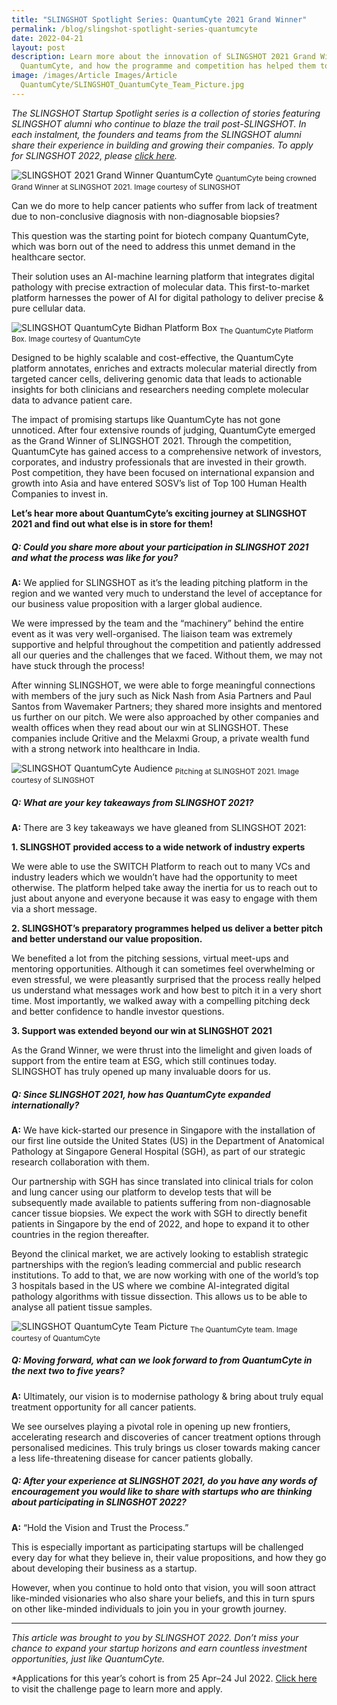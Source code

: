 ```yaml
---
title: "SLINGSHOT Spotlight Series: QuantumCyte 2021 Grand Winner"
permalink: /blog/slingshot-spotlight-series-quantumcyte
date: 2022-04-21
layout: post
description: Learn more about the innovation of SLINGSHOT 2021 Grand Winner,
  QuantumCyte, and how the programme and competition has helped them to grow.
image: /images/Article Images/Article
  QuantumCyte/SLINGSHOT_QuantumCyte_Team_Picture.jpg
---
```

*The SLINGSHOT Startup Spotlight series is a collection of stories featuring SLINGSHOT alumni who continue to blaze the trail post-SLINGSHOT. In each instalment, the founders and teams from the SLINGSHOT alumni share their experience in building and growing their companies. To apply for SLINGSHOT 2022, please [click here](https://slingshot.agorize.com/2022-edition?t=SChLjY1dWUEJ5fLsq5wh9g&utm_source=switch&utm_medium=external&utm_campaign=slingshot2022).*

![SLINGSHOT 2021 Grand Winner QuantumCyte](/images/Article%20Images/Article%20QuantumCyte/SLINGSHOT_QuantumCyte_2022_Grand_Prize_Winner.png)
<sub>QuantumCyte being crowned Grand Winner at SLINGSHOT 2021. Image courtesy of SLINGSHOT</sub>

Can we do more to help cancer patients who suffer from lack of treatment due to non-conclusive diagnosis with non-diagnosable biopsies? 
 
This question was the starting point for biotech company QuantumCyte, which was born out of the need to address this unmet demand in the healthcare sector.
 
Their solution uses an AI-machine learning platform that integrates digital pathology with precise extraction of molecular data. This first-to-market platform harnesses the power of AI for digital pathology to deliver precise & pure cellular data.

![SLINGSHOT QuantumCyte Bidhan Platform Box](/images/Article%20Images/Article%20QuantumCyte/SLINGSHOT_QuantumCyte_Bidhan_Platform_Box.jpg)
<sub>The QuantumCyte Platform Box. Image courtesy of QuantumCyte</sub>

Designed to be highly scalable and cost-effective, the QuantumCyte platform annotates, enriches and extracts molecular material directly from targeted cancer cells, delivering genomic data that leads to actionable insights for both clinicians and researchers needing complete molecular data to advance patient care.
 
The impact of promising startups like QuantumCyte has not gone unnoticed. After four extensive rounds of judging, QuantumCyte emerged as the Grand Winner of SLINGSHOT 2021. Through the competition, QuantumCyte has gained access to a comprehensive network of investors, corporates, and industry professionals that are invested in their growth. Post competition, they have been focused on international expansion and growth into Asia and have entered SOSV’s list of Top 100 Human Health Companies to invest in.
 
**Let’s hear more about QuantumCyte’s exciting journey at SLINGSHOT 2021 and find out what else is in store for them!**

##### **Q: Could you share more about your participation in SLINGSHOT 2021 and what the process was like for you?**
 
**A:** We applied for SLINGSHOT as it’s the leading pitching platform in the region and we wanted very much to understand the level of acceptance for our business value proposition with a larger global audience. 
 
We were impressed by the team and the “machinery” behind the entire event as it was very well-organised. The liaison team was extremely supportive and helpful throughout the competition and patiently addressed all our queries and the challenges that we faced. Without them, we may not have stuck through the process!
 
After winning SLINGSHOT, we were able to forge meaningful connections with members of the jury such as Nick Nash from Asia Partners and Paul Santos from Wavemaker Partners; they shared more insights and mentored us further on our pitch. We were also approached by other companies and wealth offices when they read about our win at SLINGSHOT. These companies include Qritive and the Melaxmi Group, a private wealth fund with a strong network into healthcare in India. 

![SLINGSHOT QuantumCyte Audience](/images/Article%20Images/Article%20QuantumCyte/SLINGSHOT_QuantumCyte_Audience.jpg)
<sub>Pitching at SLINGSHOT 2021. Image courtesy of SLINGSHOT</sub>

##### **Q: What are your key takeaways from SLINGSHOT 2021?**

**A:** There are 3 key takeaways we have gleaned from SLINGSHOT 2021:

**1. SLINGSHOT provided access to a wide network of industry experts**

We were able to use the SWITCH Platform to reach out to many VCs and industry leaders which we wouldn’t have had the opportunity to meet otherwise. The platform helped take away the inertia for us to reach out to just about anyone and everyone because it was easy to engage with them via a short message.

**2. SLINGSHOT’s preparatory programmes helped us deliver a better pitch and better understand our value proposition.**

We benefited a lot from the pitching sessions, virtual meet-ups and mentoring opportunities. Although it can sometimes feel overwhelming or even stressful, we were pleasantly surprised that the process really helped us understand what messages work and how best to pitch it in a very short time. Most importantly, we walked away with a compelling pitching deck and better confidence to handle investor questions.

**3. Support was extended beyond our win at SLINGSHOT 2021**

As the Grand Winner, we were thrust into the limelight and given loads of support from the entire team at ESG, which still continues today. SLINGSHOT has truly opened up many invaluable doors for us.

##### **Q: Since SLINGSHOT 2021, how has QuantumCyte expanded internationally?**
 
**A:** We have kick-started our presence in Singapore with the installation of our first line outside the United States (US) in the Department of Anatomical Pathology at Singapore General Hospital (SGH), as part of our strategic research collaboration with them. 
 
Our partnership with SGH has since translated into clinical trials for colon and lung cancer using our platform to develop tests that will be subsequently made available to patients suffering from non-diagnosable cancer tissue biopsies. We expect the work with SGH to directly benefit patients in Singapore by the end of 2022, and hope to expand it to other countries in the region thereafter. 
 
Beyond the clinical market, we are actively looking to establish strategic partnerships with the region’s leading commercial and public research institutions. To add to that, we are now working with one of the world’s top 3 hospitals based in the US where we combine AI-integrated digital pathology algorithms with tissue dissection. This allows us to be able to analyse all patient tissue samples.

![SLINGSHOT QuantumCyte Team Picture](/images/Article%20Images/Article%20QuantumCyte/SLINGSHOT_QuantumCyte_Team_Picture.jpg)
<sub>The QuantumCyte team. Image courtesy of QuantumCyte</sub>
 
##### **Q: Moving forward, what can we look forward to from QuantumCyte in the next two to five years?**
 
**A:** Ultimately, our vision is to modernise pathology & bring about truly equal treatment opportunity for all cancer patients. 
 
We see ourselves playing a pivotal role in opening up new frontiers, accelerating research and discoveries of cancer treatment options through personalised medicines. This truly brings us closer towards making cancer a less life-threatening disease for cancer patients globally.

##### **Q: After your experience at SLINGSHOT 2021, do you have any words of encouragement you would like to share with startups who are thinking about participating in SLINGSHOT 2022?**
 
**A:** “Hold the Vision and Trust the Process.” 
 
This is especially important as participating startups will be challenged every day for what they believe in, their value propositions, and how they go about developing their business as a startup. 
 
However, when you continue to hold onto that vision, you will soon attract like-minded visionaries who also share your beliefs, and this in turn spurs on other like-minded individuals to join you in your growth journey. 

***

*This article was brought to you by SLINGSHOT 2022. Don’t miss your chance to expand your startup horizons and earn countless investment opportunities, just like QuantumCyte.* 
 
*Applications for this year’s cohort is from 25 Apr–24 Jul 2022. [Click here](https://slingshot.agorize.com/2022-edition?t=SChLjY1dWUEJ5fLsq5wh9g&utm_source=switch&utm_medium=external&utm_campaign=slingshot2022) to visit the challenge page to learn more and apply.
